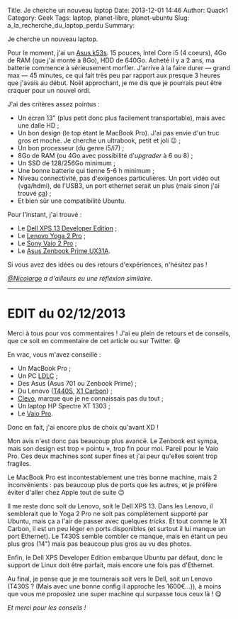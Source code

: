 Title: Je cherche un nouveau laptop
Date: 2013-12-01 14:46
Author: Quack1
Category: Geek
Tags: laptop, planet-libre, planet-ubuntu
Slug: a_la_recherche_du_laptop_perdu
Summary: 

Je cherche un nouveau laptop.

Pour le moment, j'ai un [Asus k53s](http://www.laptopspirit.fr/91089/asus-k53sv-sx080v-156-pouces-core-i5-sandy-gt-540m-optimus-640-go-a-699e.html "Asus K53SV-SX080V, 15.6 pouces : Core i5 Sandy, GT 540M, Optimus, 640 Go à 699€"). 15 pouces, Intel Core i5 (4 coeurs), 4Go de RAM (que j'ai monté à 8Go), HDD de 640Go. Acheté il y a 2 ans, ma batterie commence à sérieusement morfler. J'arrive à la faire durer — grand max — 45 minutes, ce qui fait très peu par rapport aux presque 3 heures que j'avais au début. Noël approchant, je me dis que je pourrais peut être craquer pour un nouvel ordi.

J'ai des critères assez pointus : 

- Un écran 13" (plus petit donc plus facilement transportable), mais avec une dalle HD ;
- Un bon design (le top étant le MacBook Pro). J'ai pas envie d'un truc gros et moche. Je cherche un ultrabook, petit et joli 😉 ;
- Un bon processeur (du genre i5/i7) ;
- 8Go de RAM (ou 4Go avec possibilité d'_upgrader_ à 6 ou 8) ;
- Un SSD de 128/256Go minimum ;
- Une bonne batterie qui tienne 5-6 h minimum ;
- Niveau connectivité, pas d'exigences particulières. Un port vidéo out (vga/hdmi), de l'USB3, un port ethernet serait un plus (mais sinon j'ai trouvé [ça](http://store.apple.com/fr/product/MC704ZM/A/adaptateur-usb-ethernet-apple?fnode=51 "Adaptateur USB Ethernet Apple ")) ;
- Et bien sûr une compatibilité Ubuntu.

Pour l'instant, j'ai trouvé : 

- Le [Dell XPS 13 Developer Edition](http://www.dell.com/fr/entreprise/p/xps-13-linux/pd) ;
- Le [Lenovo Yoga 2 Pro](http://shop.lenovo.com/fr/fr/laptops/ideapad/yoga/yoga-2-pro/) ;
- Le [Sony Vaio 2 Pro](http://store.sony.com/vaio-pro-13-ultrabooks/cat-27-catid-All-13-Ultrabook-Pro;pgid=yHFG8DtctnBSRpnEku0Sfoys0000ezfdrkby;sid=Hujr2VMqi-HO2QGxehCS3csg19OlHDxmW5ncaDDl) ;
- Le [Asus Zenbook Prime UX31A](http://www.ldlc.com/fiche/PB00143422.html).

Si vous avez des idées ou des retours d'expériences, n'hésitez pas !

_[@Nicolargo](https://twitter.com/nicolargo/status/406744322646609920) a d'ailleurs eu une réflexion similaire._

---------------------------------------

# EDIT du 02/12/2013

Merci à tous pour vos commentaires ! J'ai eu plein de retours et de conseils, que ce soit en commentaire de cet article ou sur Twitter. 😆

En vrac, vous m'avez conseillé : 

- Un MacBook Pro ;
- Un PC [LDLC](http://www.ldlc.com/fiche/PB00153306.html) ;
- Des Asus (Asus 701 ou Zenbook Prime) ;
- Du Lenovo ([T440S](http://shop.lenovo.com/fr/fr/laptops/thinkpad/t-series/t440s/?&cid=fr|semd|se|google|lenovofrdirect|z18D75|g-c), [X1 Carbon](http://shop.lenovo.com/fr/fr/laptops/thinkpad/x-series/x1-carbon/)) ;
- [Clevo](http://www.clevo.fr/shop/clevo-w230st-pack.html), marque que je ne connaissais pas du tout ;
- Un laptop HP Spectre XT 1303 ;
- Le [Vaio Pro](http://www.sony.fr/product/vn-pro).

Donc en fait, j'ai encore plus de choix qu'avant XD !

Mon avis n'est donc pas beaucoup plus avancé. Le Zenbook est sympa, mais son design est trop « pointu », trop fin pour moi. Pareil pour le Vaio Pro. Ces deux machines sont super fines et j'ai peur qu'elles soient trop fragiles.

Le MacBook Pro est incontestablement une très bonne machine, mais 2 inconvénients : pas beaucoup plus de ports que les autres, et je préfère éviter d'aller chez Apple tout de suite 😉

Il me reste donc soit du Lenovo, soit le Dell XPS 13. Dans les Lenovo, il semblerait que le Yoga 2 Pro ne soit pas complètement supporté par Ubuntu, mais ça a l'air de passer avec quelques _tricks_. Et tout comme le X1 Carbon, il est un peu léger en ports disponibles (et surtout il lui manque un port Ethernet). Le T430S semble combler ce manque, mais en étant un peu plus gros (14") mais pas beaucoup plus gros au vu des photos.

Enfin, le Dell XPS Developer Edition embarque Ubuntu par défaut, donc le support de Linux doit être parfait, mais encore une fois pas d'Ethernet.

Au final, je pense que je me tournerais soit vers le Dell, soit un Lenovo (T430S ? (Mais avec une bonne config il approche les 1600€...)), à moins que vous me proposiez une super machine qui surpasse tous ceux là ! 😋

_Et merci pour les conseils !_